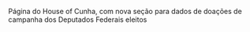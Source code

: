 Página do House of Cunha, com nova seção para dados de doações de campanha dos Deputados Federais eleitos
